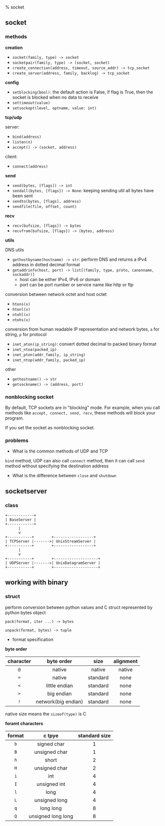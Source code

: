 % socket

## socket

### methods

**creation**

* `socket(family, type) -> socket`
* `socketpair(family, type) -> (socket, socket)`
* `create_connection(address, timeout, source_addr) -> tcp_socket`
* `create_server(address, family, backlog) -> tcp_socket`

**config** 

* `setblocking(bool)`: the default action is False, if flag is True, then the socket is blocked when no data to receive
* `settimeout(value)`
* `setsockopt(level, optname, value: int)`

**tcp/udp**

server:

* `bind(address)`
* `listen(n)`
* `accept() -> (socket, address)`

client:

* `connect(address)`

**send**

* `send(bytes, [flags]) -> int`
* `sendall(bytes, [flags]) -> None`: keeping sending util all bytes have been sent
* `sendto(bytes, [flags], address)`
* `sendfile(file, offset, count)`

**recv**

* `recv(bufsize, [flags]) -> bytes`
* `recvfrom(bufsize, [flags]) -> (bytes, address)`

**utils** 

DNS utils

* `gethostbyname(hostname) -> str`: perform DNS and returns a IPv4 address in dotted decimal format
* `getaddrinfo(host, port) -> list[(family, type, proto, canonname, sockaddr)]`
    * host can be either IPv4, IPv6 or domain
    * port can be port number or service name like http or ftp

conversion between network octet and host octet

* `htons(x)`
* `htonl(x)`
* `ntohl(x)`
* `ntohs(x)`

conversion from human readable IP representation and network bytes, `a` for string, `p` for protocol

* `inet_aton(ip_string)`: convert dotted decimal to packed binary format
* `inet_ntoa(packed_ip)`
* `inet_pton(addr_family, ip_string)`
* `inet_ntop(addr_family, packed_ip)`

other

* `gethostname() -> str`
* `getsockname() -> (address, port)`

### nonblocking socket

By default, TCP sockets are in "blocking" mode. For example, when you call methods like `accept, connect, send, recv`, these methods will block your program.

If you set the socket as nonblocking socket.

### problems

* What is the common methods of UDP and TCP

`bind` method, UDP can also call `connect` method, then it can call `send` method without specifying the destination address

* What is the difference between `close` and `shutdown`

## socketserver

### class

```
+------------+
| BaseServer |
+------------+
      |
      v
+-----------+        +------------------+
| TCPServer |------->| UnixStreamServer |
+-----------+        +------------------+
      |
      v
+-----------+        +--------------------+
| UDPServer |------->| UnixDatagramServer |
+-----------+        +--------------------+
```

## working with binary

### struct

perform conversion between python values and C struct represented by python bytes object

```
pack(format, iter ...) -> bytes

unpack(format, bytes) -> tuple
```

* format specification

**byte order**

| character | byte order          | size     | alignment |
| :-:       | :-:                 | :-:      | :-:       |
| `@`       | native              | native   | native    |
| `=`       | native              | standard | none      |
| `<`       | little endian       | standard | none      |
| `>`       | big endian          | standard | none      |
| `!`       | network(big endian) | standard | none      |

native size means the `sizeof(type)` is C


**foramt characters** 

| format | c tpye             | standard size |
| :-:    | :-:                | :-:           |
| `b`    | signed char        | 1             |
| `B`    | unsigned char      | 1             |
| `h`    | short              | 2             |
| `H`    | unsigned char      | 2             |
| `i`    | int                | 4             |
| `I`    | unsigned int       | 4             |
| `l`    | long               | 4             |
| `L`    | unsigned long      | 4             |
| `q`    | long long          | 8             |
| `Q`    | unsigned long long | 8             |
